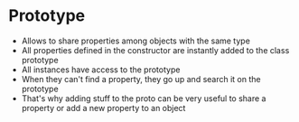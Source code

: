 # Prototype

- Allows to share properties among objects with the same type
- All properties defined in the constructor are instantly added to the class prototype
- All instances have access to the prototype
- When they can't find a property, they go up and search it on the prototype
- That's why adding stuff to the proto can be very useful to share a property or add a new property to an object